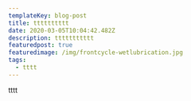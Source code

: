 ```yaml
---
templateKey: blog-post
title: tttttttttt
date: 2020-03-05T10:04:42.482Z
description: ttttttttttt
featuredpost: true
featuredimage: /img/frontcycle-wetlubrication.jpg
tags:
  - tttt
---
```

tttt
